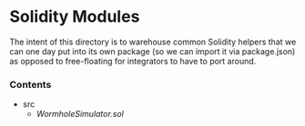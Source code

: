 # Solidity Modules

The intent of this directory is to warehouse common Solidity helpers that we can
one day put into its own package (so we can import it via package.json) as opposed
to free-floating for integrators to have to port around.

### Contents

- src
  - _WormholeSimulator.sol_

